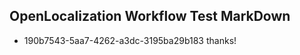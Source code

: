 ## OpenLocalization Workflow Test MarkDown
* 190b7543-5aa7-4262-a3dc-3195ba29b183 
thanks!<!--HONumber=Mar16_HO2-->
